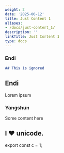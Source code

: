 ```yaml
---
weight: 2
date: '2025-06-12'
title: Just Content 1
aliases:
- /docs/just-content_1/
description: ''
linkTitle: Just Content 1
type: docs
---
```


### Endi

```md
## This is ignored
```

## Endi

Lorem ipsum

### Yangshun

Some content here

## I ♥ unicode.

export const c = 1;
